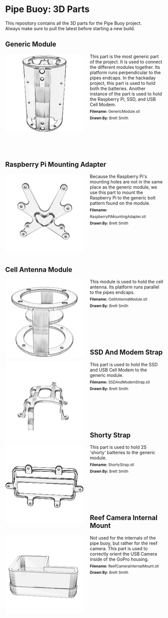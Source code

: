 # Pipe Buoy: 3D Parts

This repository contains all the 3D parts for the Pipe Buoy project.  
Always make sure to pull the latest before starting a new build.  

## Generic Module

<img src="./thumbnails/GenericModule.png" width="250" alt="Generic Module" title="Generic Module" align="left" style="margin-right:20px">This part is the most generic part of the project. It is used to connect the different modules together. Its platform runs perpendicular to the pipes endcaps. In the hackaday project, this part is used to hold both the batteries. Another instance of the part is used to hold the Raspberry Pi, SSD, and USB Cell Modem.<br><sub>**Filename:** GenericModule.stl</sub><br><sub>**Drawn By:** Brett Smith</sub>

<br><br><br><br><br>
## Raspberry Pi Mounting Adapter

<img src="./thumbnails/RaspberryPiMountingAdapter.png" width="250" alt="Raspberry Pi Mounting Adapter" title="Raspberry Pi Mounting Adapter" align="left" style="margin-right:20px">Because the Raspberry Pi's mounting holes are not in the same place as the generic module, we use this part to mount the Raspberry Pi to the generic bolt pattern found on the module.<br><sub>**Filename:** RaspberryPiMountingAdapter.stl</sub><br><sub>**Drawn By:** Brett Smith</sub>

<br><br><br><br><br>
## Cell Antenna Module

<img src="./thumbnails/CellAntennaModule.png" width="250" alt="Cell Antenna Module" title="Cell Antenna Module" align="left" style="margin-right:20px">This module is used to hold the cell antenna. Its platform runs parallel to the pipes endcaps.<br><sub>**Filename:** CellAntennaModule.stl</sub><br><sub>**Drawn By:** Brett Smith</sub>

<br><br><br><br><br>
## SSD And Modem Strap

<img src="./thumbnails/SSDAndModemStrap.png" width="250" alt="SSD And Modem Strap" title="SSD And Modem Strap" align="left" style="margin-right:20px">This part is used to hold the SSD and USB Cell Modem to the generic module.<br><sub>**Filename:** SSDAndModemStrap.stl</sub><br><sub>**Drawn By:** Brett Smith</sub>

<br><br><br><br><br>
## Shorty Strap

<img src="./thumbnails/ShortyStrap.png" width="250" alt="Shorty Strap" title="Shorty Strap" align="left" style="margin-right:20px">This part is used to hold 2S 'shorty' batteries to the generic module.<br><sub>**Filename:** ShortyStrap.stl</sub><br><sub>**Drawn By:** Brett Smith</sub>

<br><br><br><br><br>
## Reef Camera Internal Mount

<img src="./thumbnails/ReefCameraInternalMount.png" width="250" alt="Reef Camera Internal Mount" title="Reef Camera Internal Mount" align="left" style="margin-right:20px">Not used for the internals of the pipe buoy, but rather for the reef camera. This part is used to correctly orient the USB Camera inside of the GoPro housing.<br><sub>**Filename:** ReefCameraInternalMount.stl</sub><br><sub>**Drawn By:** Brett Smith</sub>

<br><br><br><br><br>
